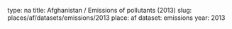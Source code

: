 type: na
title: Afghanistan / Emissions of pollutants (2013)
slug: places/af/datasets/emissions/2013
place: af
dataset: emissions
year: 2013
